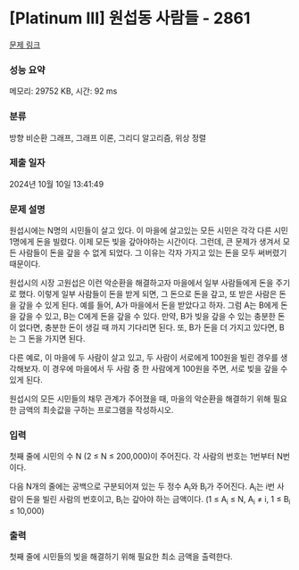 # [Platinum III] 원섭동 사람들 - 2861 

[문제 링크](https://www.acmicpc.net/problem/2861) 

### 성능 요약

메모리: 29752 KB, 시간: 92 ms

### 분류

방향 비순환 그래프, 그래프 이론, 그리디 알고리즘, 위상 정렬

### 제출 일자

2024년 10월 10일 13:41:49

### 문제 설명

<p>원섭시에는 N명의 시민들이 살고 있다. 이 마을에 살고있는 모든 시민은 각각 다른 시민 1명에게 돈을 빌렸다. 이제 모든 빚을 갚아야하는 시간이다. 그런데, 큰 문제가 생겨서 모든 사람들이 돈을 갚을 수 없게 되었다. 그 이유는 각자 가지고 있는 돈을 모두 써버렸기 때문이다.</p>

<p>원섭시의 시장 고원섭은 이런 악순환을 해결하고자 마을에서 일부 사람들에게 돈을 주기로 했다. 이렇게 일부 사람들이 돈을 받게 되면, 그 돈으로 돈을 갚고, 또 받은 사람은 돈을 갚을 수 있게 된다. 예를 들어, A가 마을에서 돈을 받았다고 하자. 그럼 A는 B에게 돈을 갚을 수 있고, B는 C에게 돈을 갚을 수 있다. 만약, B가 빚을 갚을 수 있는 충분한 돈이 없다면, 충분한 돈이 생길 때 까지 기다리면 된다. 또, B가 돈을 더 가지고 있다면, B는 그 돈을 가지면 된다.</p>

<p>다른 예로, 이 마을에 두 사람이 살고 있고, 두 사람이 서로에게 100원을 빌린 경우를 생각해보자. 이 경우에 마을에서 두 사람 중 한 사람에게 100원을 주면, 서로 빚을 갚을 수 있게 된다.</p>

<p>원섭시의 모든 시민들의 채무 관계가 주어졌을 때, 마을의 악순환을 해결하기 위해 필요한 금액의 최솟값을 구하는 프로그램을 작성하시오.</p>

### 입력 

 <p>첫째 줄에 시민의 수 N (2 ≤ N ≤ 200,000)이 주어진다. 각 사람의 번호는 1번부터 N번이다.</p>

<p>다음 N개의 줄에는 공백으로 구분되어져 있는 두 정수 A<sub>i</sub>와 B<sub>i</sub>가 주어진다. A<sub>i</sub>는 i번 사람이 돈을 빌린 사람의 번호이고, B<sub>i</sub>는 갚아야 하는 금액이다. (1 ≤ A<sub>i</sub> ≤ N, A<sub>i</sub> ≠ i, 1 ≤ B<sub>i</sub> ≤ 10,000)</p>

### 출력 

 <p>첫째 줄에 시민들의 빚을 해결하기 위해 필요한 최소 금액을 출력한다.</p>

